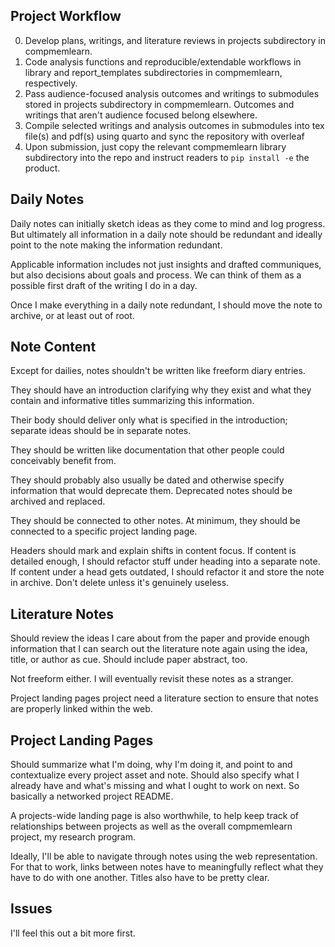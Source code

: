 ## Project Workflow
0. Develop plans, writings, and literature reviews in projects subdirectory in compmemlearn.
1. Code analysis functions and reproducible/extendable workflows in library and report_templates subdirectories in compmemlearn, respectively.
2. Pass audience-focused analysis outcomes and writings to submodules stored in projects subdirectory in compmemlearn. Outcomes and writings that aren't audience focused belong elsewhere. 
3. Compile selected writings and analysis outcomes in submodules into tex file(s) and pdf(s) using quarto and sync the repository with overleaf
4. Upon submission, just copy the relevant compmemlearn library subdirectory into the repo and instruct readers to `pip install -e` the product.

## Daily Notes
Daily notes can initially sketch ideas as they come to mind and log progress. But ultimately all information in a daily note should be redundant and ideally point to the note making the information redundant.

Applicable information includes not just insights and drafted communiques, but also decisions about goals and process. We can think of them as a possible first draft of the writing I do in a day. 

Once I make everything in a daily note redundant, I should move the note to archive, or at least out of root. 

## Note Content
Except for dailies, notes shouldn't be written like freeform diary entries. 

They should have an introduction clarifying why they exist and what they contain and informative titles summarizing this information. 

Their body should deliver only what is specified in the introduction; separate ideas should be in separate notes.

They should be written like documentation that other people could conceivably benefit from.

They should probably also usually be dated and otherwise specify information that would deprecate them. Deprecated notes should be archived and replaced.

They should be connected to other notes. At minimum, they should be connected to a specific project landing page.

Headers should mark and explain shifts in content focus. If content is detailed enough, I should refactor stuff under heading into a separate note. If content under a head gets outdated, I should refactor it and store the note in archive. Don't delete unless it's genuinely useless.

## Literature Notes
Should review the ideas I care about from the paper and provide enough information that I can search out the literature note again using the idea, title, or author as cue. Should include paper abstract, too.

Not freeform either. I will eventually revisit these notes as a stranger.

Project landing pages project need a literature section to ensure that notes are properly linked within the web.

## Project Landing Pages
Should summarize what I'm doing, why I'm doing it, and point to and contextualize every project asset and note. Should also specify what I already have and what's missing and what I ought to work on next. So basically a networked project README.

A projects-wide landing page is also worthwhile, to help keep track of relationships between projects as well as the overall compmemlearn project, my research program.

Ideally, I'll be able to navigate through notes using the web representation. For that to work, links between notes have to meaningfully reflect what they have to do with one another. Titles also have to be pretty clear.

## Issues
I'll feel this out a bit more first.
